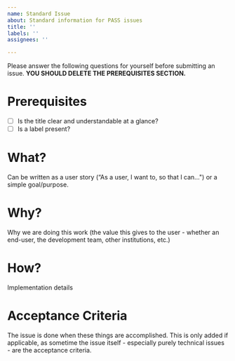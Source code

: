 ```yaml
---
name: Standard Issue
about: Standard information for PASS issues
title: ''
labels: ''
assignees: ''

---
```


Please answer the following questions for yourself before submitting an issue. 
**YOU SHOULD DELETE THE PREREQUISITES SECTION.**

# Prerequisites

- [ ] Is the title clear and understandable at a glance?
- [ ] Is a label present?

# What? 

Can be written as a user story (“As a user, I want to, so that I can…") or a simple goal/purpose.

# Why?

Why we are doing this work (the value this gives to the user - whether an end-user, the development team, other institutions, etc.)

# How?

Implementation details

# Acceptance Criteria 

The issue is done when these things are accomplished. This is only added if applicable, as sometime the issue itself - especially purely technical issues - are the acceptance criteria.
